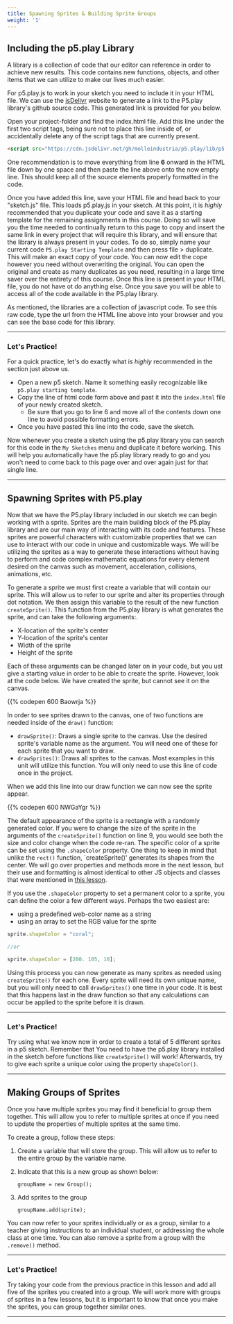 ```yaml
---
title: Spawning Sprites & Building Sprite Groups
weight: '1'
---
```

## Including the p5.play Library

A library is a collection of code that our editor can reference in order to achieve new results. This code contains new functions, objects, and other items that we can utilize to make our lives much easier.

For p5.play.js to work in your sketch you need to include it in your HTML file. We can use the [jsDelivr](https://jsDelivr.com) website to generate a link to the P5.play library's github source code. This generated link is provided for you below.

Open your project-folder and find the index.html file. Add this line under the first two script tags, being sure not to place this line inside of, or accidentally delete any of the script tags that are currently present.

```html
<script src="https://cdn.jsdelivr.net/gh/molleindustria/p5.play/lib/p5.play.js"></script>
```

One recommendation is to move everything from line **6** onward in the HTML file down by one space and then paste the line above onto the now empty line. This should keep all of the source elements properly formatted in the code.

Once you have added this line, save your HTML file and head back to your "sketch.js" file. This loads p5.play.js in your sketch. At this point, it is _highly_ recommended that you duplicate your code and save it as a starting template for the remaining assignments in this course. Doing so will save you the time needed to continually return to this page to copy and insert the same link in every project that will require this library, and will ensure that the library is always present in your codes. To do so, simply name your current code `P5.play Starting Template` and then press file > duplicate. This will make an exact copy of your code. You can now edit the cope however you need without overwriting the original. You can open the original and create as many duplicates as you need, resulting in a large time saver over the entirety of this course. Once this line is present in your HTML file, you do not have ot do anything else. Once you save you will be able to access all of the code available in the P5.play library.

As mentioned, the libraries are a collection of javascript code. To see this raw code, type the url from the HTML line above into your browser and you can see the base code for this library.

---
### Let's Practice!

For a quick practice, let's do exactly what is _highly_ recommended in the section just above us.

* Open a new p5 sketch. Name it something easily recognizable like `p5.play starting template`.
* Copy the line of html code form above and past it into the `index.html` file of your newly created sketch.
    * Be sure that you go to line 6 and move all of the contents down one line to avoid possible formatting errors.
* Once you have pasted this line into the code, save the sketch.

Now whenever you create a sketch using the p5.play library you can search for this code in the `My Sketches` menu and duplicate it before working. This will help you automatically have the p5.play library ready to go and you won't need to come back to this page over and over again just for that single line.

---

## Spawning Sprites with P5.play

Now that we have the P5.play library included in our sketch we can begin working with a sprite. Sprites are the main building block of the P5.play library and are our main way of interacting with its code and features. These sprites are powerful characters with customizable properties that we can use to interact with our code in unique and customizable ways. We will be utilizing the sprites as a way to generate these interactions without having to perform and code complex mathematic equations for every element desired on the canvas such as movement, acceleration, collisions, animations, etc.

To generate a sprite we must first create a variable that will contain our sprite. This will allow us to refer to our sprite and alter its properties through dot notation. We then assign this variable to the result of the new function `createSprite()`. This function from the P5.play library is what generates the sprite, and can take the following arguments:.

* X-location of the sprite's center
* Y-location of the sprite's center
* Width of the sprite
* Height of the sprite

Each of these arguments can be changed later on in your code, but you ust give a starting value in order to be able to create the sprite. However, look at the code below. We have created the sprite, but cannot see it on the canvas.

{{% codepen 600 Baowrja %}}

In order to see sprites drawn to the canvas, one of two functions are needed inside of the `draw()` function:

* `drawSprite()`: Draws a single sprite to the canvas. Use the desired sprite's variable name as the argument. You will need one of these for each sprite that you want to draw.
* `drawSprites()`: Draws all sprites to the canvas. Most examples in this unit will utilize this function. You will only need to use this line of code once in the project.

When we add this line into our draw function we can now see the sprite appear.

{{% codepen 600 NWGaYgr %}}

The default appearance of the sprite is a rectangle with a randomly generated color. If you were to change the size of the sprite in the arguments of the `createSprite()` function on line 9, you would see both the size and color change when the code re-ran. The specific color of a sprite can be set using the `.shapeColor` property. One thing to keep in mind that unlike the `rect()` function, `createSprite()' generates its shapes from the center. We will go over properties and methods more in the next lesson, but their use and formatting is almost identical to other JS objects and classes that were mentioned in [this lesson](https://pdm.lsupathways.org/1_introtocoding/3_reuseitwithmodularcode/2_lesson_2/).

If you use the `.shapeColor` property to set a permanent color to a sprite, you can define the color a few different ways. Perhaps the two easiest are:

* using a predefined web-color name as a string
* using an array to set the RGB value for the sprite

```js
sprite.shapeColor = "coral";

//or

sprite.shapeColor = [200. 105, 10];

```


Using this process you can now generate as many sprites as needed using `createSprite()` for each one. Every sprite will need its own unique name, but you will only need to call `drawSprites()` one time in your code. It is best that this happens last in the draw function so that any calculations can occur be applied to the sprite before it is drawn.

---
### Let's Practice!

Try using what we know now in order to create a total of 5 different sprites in a p5 sketch. Remember that You need to have the p5.play library installed in the sketch before functions like `createSprite()` will work! Afterwards, try to give each sprite a unique color using the property `shapeColor()`. 

---

## Making Groups of Sprites

Once you have multiple sprites you may find it beneficial to group them together. This will allow you to refer to multiple sprites at once if you need to update the properties of multiple sprites at the same time. 

To create a group, follow these steps:

1. Create a variable that will store the group. This will allow us to refer to the entire group by the variable name. 
2. Indicate that this is a new group as shown below:

    ```
    groupName = new Group();
    ```

3. Add sprites to the group

    ```
    groupName.add(sprite);
    ```

You can now refer to your sprites individually or as a group, similar to a teacher giving instructions to an individual student, or addressing the whole class at one time. You can also remove a sprite from a group with the `.remove()` method.

---

### Let's Practice!

Try taking your code from the previous practice in this lesson and add all five of the sprites you created into a group. We will work more with groups of sprites in a few lessons, but it is important to know that once you make the sprites, you can group together similar ones.

---
